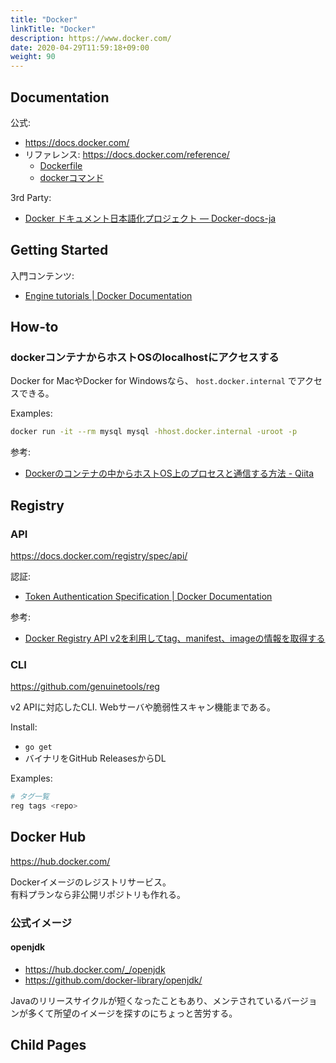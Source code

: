 ```yaml
---
title: "Docker"
linkTitle: "Docker"
description: https://www.docker.com/
date: 2020-04-29T11:59:18+09:00
weight: 90
---
```


## Documentation

公式:

- https://docs.docker.com/
- リファレンス: https://docs.docker.com/reference/
  - [Dockerfile](https://docs.docker.com/engine/reference/builder/)
  - [dockerコマンド](https://docs.docker.com/engine/reference/commandline/docker/)

3rd Party:

- [Docker ドキュメント日本語化プロジェクト — Docker-docs-ja](http://docs.docker.jp/)

## Getting Started

入門コンテンツ:

- [Engine tutorials | Docker Documentation](https://docs.docker.com/engine/tutorials/)

## How-to
### dockerコンテナからホストOSのlocalhostにアクセスする

Docker for MacやDocker for Windowsなら、 `host.docker.internal` でアクセスできる。

Examples:

```sh
docker run -it --rm mysql mysql -hhost.docker.internal -uroot -p
```

参考:

- [Dockerのコンテナの中からホストOS上のプロセスと通信する方法 - Qiita](https://qiita.com/ijufumi/items/badde64d530e6bade382)

## Registry
### API

https://docs.docker.com/registry/spec/api/

認証:

- [Token Authentication Specification | Docker Documentation](https://docs.docker.com/registry/spec/auth/token/)

参考:

- [Docker Registry API v2を利用してtag、manifest、imageの情報を取得する](https://himenon.github.io/docker/registry-api/)

### CLI

https://github.com/genuinetools/reg

v2 APIに対応したCLI. Webサーバや脆弱性スキャン機能まである。

Install:

- `go get`
- バイナリをGitHub ReleasesからDL

Examples:

```sh
# タグ一覧
reg tags <repo>
```

## Docker Hub

https://hub.docker.com/

Dockerイメージのレジストリサービス。  
有料プランなら非公開リポジトリも作れる。

### 公式イメージ
#### openjdk

- https://hub.docker.com/_/openjdk
- https://github.com/docker-library/openjdk/

Javaのリリースサイクルが短くなったこともあり、メンテされているバージョンが多くて所望のイメージを探すのにちょっと苦労する。

## Child Pages
